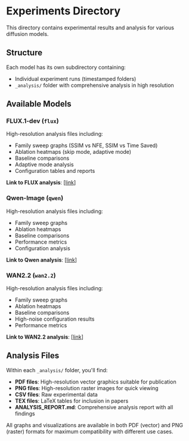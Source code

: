 # Experiments Directory

This directory contains experimental results and analysis for various diffusion models.

## Structure

Each model has its own subdirectory containing:
- Individual experiment runs (timestamped folders)
- `_analysis/` folder with comprehensive analysis in high resolution

## Available Models

### FLUX.1-dev (`flux`)
High-resolution analysis files including:
- Family sweep graphs (SSIM vs NFE, SSIM vs Time Saved)
- Ablation heatmaps (skip mode, adaptive mode)
- Baseline comparisons
- Adaptive mode analysis
- Configuration tables and reports

**Link to FLUX analysis**: [[link](https://github.com/obisin/FSampler_ExperimentData/tree/main/experiments/flux/)]

### Qwen-Image (`qwen`)
High-resolution analysis files including:
- Family sweep graphs
- Ablation heatmaps
- Baseline comparisons
- Performance metrics
- Configuration analysis

**Link to Qwen analysis**: [[link](https://github.com/obisin/FSampler_ExperimentData/tree/main/experiments/qwen/)]

### WAN2.2 (`wan2.2`)
High-resolution analysis files including:
- Family sweep graphs
- Ablation heatmaps
- Baseline comparisons
- High-noise configuration results
- Performance metrics

**Link to WAN2.2 analysis**: [[link](https://github.com/obisin/FSampler_ExperimentData/tree/main/experiments/wan2.2/_analysis)]

## Analysis Files

Within each `_analysis/` folder, you'll find:

- **PDF files**: High-resolution vector graphics suitable for publication
- **PNG files**: High-resolution raster images for quick viewing
- **CSV files**: Raw experimental data
- **TEX files**: LaTeX tables for inclusion in papers
- **ANALYSIS_REPORT.md**: Comprehensive analysis report with all findings

All graphs and visualizations are available in both PDF (vector) and PNG (raster) formats for maximum compatibility with different use cases.
